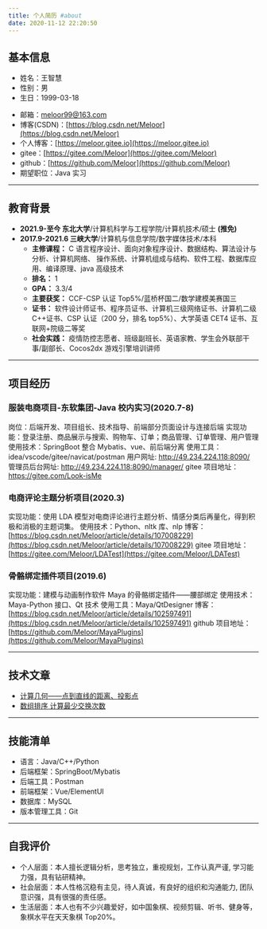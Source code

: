 ```yaml
---
title: 个人简历 #about
date: 2020-11-12 22:20:50
---
```


## 基本信息

<!-- ![头像](/imgs/me.jpg) -->
<!-- - ![头像](../imgs/me.jpg) -->

- 姓名：王智慧
- 性别：男
- 生日：1999-03-18
<!-- - 电话：13317200597 -->
- 邮箱：meloor99@163.com
- 博客(CSDN)：[https://blog.csdn.net/Meloor](https://blog.csdn.net/Meloor)
- 个人博客：[https://meloor.gitee.io](https://meloor.gitee.io)
- gitee：[https://gitee.com/Meloor](https://gitee.com/Meloor)
- github：[https://github.com/Meloor](https://github.com/Meloor)
- 期望职位：Java 实习

<!-- - 期望薪资：6k+ (房补餐补可降低要求) -->
<!-- - 期望城市：北京 -->

---

## 教育背景

- **2021.9-至今 东北大学**/计算机科学与工程学院/计算机技术/硕士 **(推免)**
- **2017.9-2021.6 三峡大学**/计算机与信息学院/数字媒体技术/本科
  - **主修课程：** C 语言程序设计、面向对象程序设计、数据结构、算法设计与分析、计算机网络、 操作系统、计算机组成与结构、软件工程、数据库应用、编译原理、java 高级技术
  - **排名：** 1
  - **GPA：** 3.3/4
  - **主要获奖：** CCF-CSP 认证 Top5%/蓝桥杯国二/数学建模美赛国三
  - **证书：** 软件设计师证书、程序员证书、计算机三级网络证书、计算机二级 C++证书、CSP 认证（200 分，排名 top5%）、大学英语 CET4 证书、互联网+院级二等奖
  - **社会实践：** 疫情防控志愿者、班级副班长、英语家教、学生会外联部干事/副部长、Cocos2dx 游戏引擎培训讲师

---

## 项目经历

### 服装电商项目-东软集团-Java 校内实习(2020.7-8)

岗位：后端开发、项目组长、技术指导、前端部分页面设计与连接后端
实现功能：登录注册、商品展示与搜索、购物车、订单；商品管理、订单管理、用户管理
使用技术：SpringBoot 整合 Mybatis、vue、前后端分离
使用工具：idea/vscode/gitee/navicat/postman
用户网址: http://49.234.224.118:8090/  
管理员后台网址: http://49.234.224.118:8090/manager/
gitee 项目地址：https://gitee.com/Look-isMe

### 电商评论主题分析项目(2020.3)

实现功能：使用 LDA 模型对电商评论进行主题分析、情感分类后再量化，得到积极和消极的主题词集。
使用技术：Python、nltk 库、nlp
博客：[https://blog.csdn.net/Meloor/article/details/107008229](https://blog.csdn.net/Meloor/article/details/107008229)
gitee 项目地址：[https://gitee.com/Meloor/LDATest](https://gitee.com/Meloor/LDATest)

### 骨骼绑定插件项目(2019.6)

实现功能：建模与动画制作软件 Maya 的骨骼绑定插件——腰部绑定
使用技术：Maya-Python 接口、Qt 技术
使用工具：Maya/QtDesigner
博客：[https://blog.csdn.net/Meloor/article/details/102597491](https://blog.csdn.net/Meloor/article/details/102597491)
github 项目地址：[https://github.com/Meloor/MayaPlugins](https://github.com/Meloor/MayaPlugins)

---

## 技术文章

- [计算几何——点到直线的距离、投影点](https://blog.csdn.net/Meloor/article/details/90180191)
- [数组排序 计算最少交换次数](https://blog.csdn.net/Meloor/article/details/88673212)

---

## 技能清单

- 语言：Java/C++/Python
- 后端框架：SpringBoot/Mybatis
- 后端工具：Postman
- 前端框架：Vue/ElementUI
- 数据库：MySQL
- 版本管理工具：Git

---

## 自我评价

- 个人层面：本人擅长逻辑分析，思考独立，重视规划，工作认真严谨, 学习能力强，具有钻研精神。
- 社会层面：本人性格沉稳有主见，待人真诚，有良好的组织和沟通能力, 团队意识强，具有很强的责任感。
- 生活层面：本人也有不少兴趣爱好，如中国象棋、视频剪辑、听书、健身等，象棋水平在天天象棋 Top20%。
